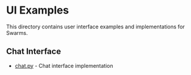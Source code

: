 # UI Examples

This directory contains user interface examples and implementations for Swarms.

## Chat Interface
- [chat.py](chat.py) - Chat interface implementation
